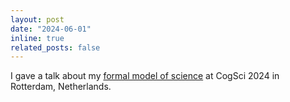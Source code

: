 ```yaml
---
layout: post
date: "2024-06-01"
inline: true
related_posts: false
---
```


I gave a talk about my [formal model of science](https://escholarship.org/uc/item/0nq6m9m2) at CogSci 2024 in Rotterdam, Netherlands.